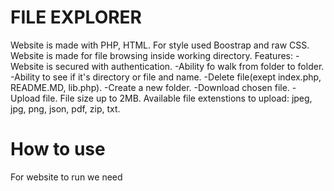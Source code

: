 # FILE EXPLORER

Website is made with PHP, HTML.
For style used Boostrap and raw CSS.
Website is made for file browsing inside working directory.
Features:
-Website is secured with authentication. 
-Ability fo walk from folder to folder.
-Ability to see if it's directory or file and name.
-Delete file(exept index.php, README.MD, lib.php).
-Create a new folder.
-Download chosen file.
-Upload file. File size up to 2MB. Available file extenstions to upload: jpeg, jpg, png, json, pdf, zip, txt.


# How to use

For website to run we need 